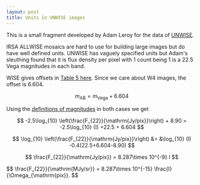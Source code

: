 ```yaml
---
layout: post
title: Units in UNWISE images
---
```


This is a small fragment developed by Adam Leroy for the data of [UNWISE](unwise.me).

IRSA ALLWISE mosaics are hard to use for building large images but do have well defined units.  UNWISE has vaguely specified units but Adam's sleuthing found that it is flux density per pixel with 1 count being 1 is a 22.5 Vega magnitudes in each band.  

WISE gives offsets in [Table 5 here](http://wise2.ipac.caltech.edu/docs/release/prelim/expsup/sec4_3g.html#WISEZMA).  Since we care about W4 images, the offset is 6.604.  

$$
m_{\mathrm{AB}} = m_{\mathrm{Vega}} + 6.604
$$

Using the [definitions of magnitudes](https://en.wikipedia.org/wiki/AB_magnitude) in both cases we get

$$
-2.5\log_{10} \left(\frac{F_{22}}{\mathrm{Jy/pix}}\right) + 8.90 = -2.5\log_{10} (I) +22.5 + 6.604
$$

$$
\log_{10} \left(\frac{F_{22}}{\mathrm{Jy/pix}}\right) &= &\log_{10} (I) -0.4(22.5+6.604-8.90) 
$$

$$
\frac{F_{22}}{\mathrm{Jy/pix}} = 8.287\times 10^{-9} I 
$$

$$
\\frac{F_{22}}{\mathrm{MJy/sr}} = 8.287\times 10^{-15} \\frac{I}{\Omega_{\mathrm{pix}}.
$$


